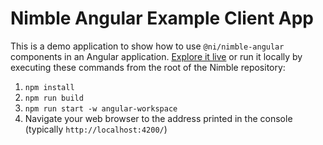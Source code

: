 # Nimble Angular Example Client App

This is a demo application to show how to use `@ni/nimble-angular` components in an Angular application. [Explore it live](https://ni.github.io/nimble/storybook/example-client-app) or run it locally by executing these commands from the root of the Nimble repository:
1. `npm install`
2. `npm run build`
3. `npm run start -w angular-workspace`
4. Navigate your web browser to the address printed in the console (typically `http://localhost:4200/`)